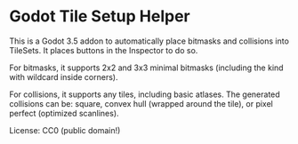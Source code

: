 # Godot Tile Setup Helper

This is a Godot 3.5 addon to automatically place bitmasks and collisions into TileSets. It places buttons in the Inspector to do so.

For bitmasks, it supports 2x2 and 3x3 minimal bitmasks (including the kind with wildcard inside corners).

For collisions, it supports any tiles, including basic atlases. The generated collisions can be: square, convex hull (wrapped around the tile), or pixel perfect (optimized scanlines).

License: CC0 (public domain!)
